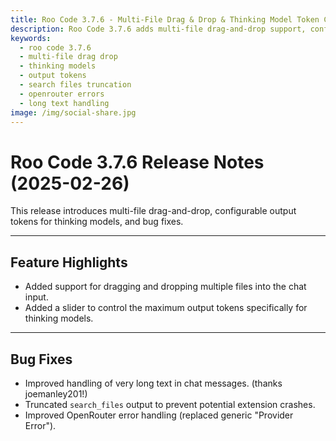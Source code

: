 ```yaml
---
title: Roo Code 3.7.6 - Multi-File Drag & Drop & Thinking Model Token Control
description: Roo Code 3.7.6 adds multi-file drag-and-drop support, configurable output tokens for thinking models, improves long text handling, and enhances OpenRouter error messages.
keywords:
  - roo code 3.7.6
  - multi-file drag drop
  - thinking models
  - output tokens
  - search files truncation
  - openrouter errors
  - long text handling
image: /img/social-share.jpg
---
```


# Roo Code 3.7.6 Release Notes (2025-02-26)

This release introduces multi-file drag-and-drop, configurable output tokens for thinking models, and bug fixes.

---

## Feature Highlights

*   Added support for dragging and dropping multiple files into the chat input.
*   Added a slider to control the maximum output tokens specifically for thinking models.

---

## Bug Fixes

*   Improved handling of very long text in chat messages. (thanks joemanley201!)
*   Truncated `search_files` output to prevent potential extension crashes.
*   Improved OpenRouter error handling (replaced generic "Provider Error").